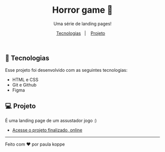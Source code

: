 <h1 align="center"> Horror game 👻 </h1>

<p align="center">
Uma série de landing pages! <br>  
</p>

<p align="center">
  <a href="#-tecnologias">Tecnologias</a>&nbsp;&nbsp;&nbsp;|&nbsp;&nbsp;&nbsp;
  <a href="#-projeto">Projeto</a>&nbsp;&nbsp;&nbsp;
</p>
<br>

## 🚀 Tecnologias

Esse projeto foi desenvolvido com as seguintes tecnologias:

- HTML e CSS
- Git e Github
- Figma

## 💻 Projeto

É uma landing page de um assustador jogo :)
- [Acesse o projeto finalizado, online](https://paulakoppe.github.io/lp-game/)

---

Feito com ♥ por paula koppe
